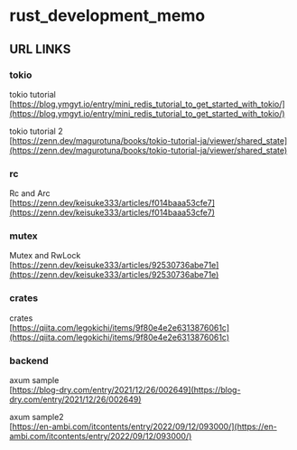 # rust_development_memo

## URL LINKS

### tokio
tokio tutorial<br> 
[https://blog.ymgyt.io/entry/mini_redis_tutorial_to_get_started_with_tokio/](https://blog.ymgyt.io/entry/mini_redis_tutorial_to_get_started_with_tokio/)

tokio tutorial 2<br>
[https://zenn.dev/magurotuna/books/tokio-tutorial-ja/viewer/shared_state](https://zenn.dev/magurotuna/books/tokio-tutorial-ja/viewer/shared_state)

### rc
Rc and Arc<br>
[https://zenn.dev/keisuke333/articles/f014baaa53cfe7](https://zenn.dev/keisuke333/articles/f014baaa53cfe7)

### mutex
Mutex and RwLock<br>
[https://zenn.dev/keisuke333/articles/92530736abe71e](https://zenn.dev/keisuke333/articles/92530736abe71e)

### crates
crates<br>
[https://qiita.com/legokichi/items/9f80e4e2e6313876061c](https://qiita.com/legokichi/items/9f80e4e2e6313876061c)

### backend
axum sample<br>
[https://blog-dry.com/entry/2021/12/26/002649](https://blog-dry.com/entry/2021/12/26/002649)

axum sample2<br>
[https://en-ambi.com/itcontents/entry/2022/09/12/093000/](https://en-ambi.com/itcontents/entry/2022/09/12/093000/)

